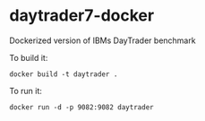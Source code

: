 # daytrader7-docker
Dockerized version of IBMs DayTrader benchmark

To build it:

```
docker build -t daytrader .
```

To run it:
```
docker run -d -p 9082:9082 daytrader
```
